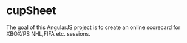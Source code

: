 # cupSheet

The goal of this AngularJS project is to create an online scorecard for XBOX/PS NHL,FIFA etc. sessions.

